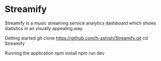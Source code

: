 # Streamify
Streamify is a music streaming service analytics dashboard which shows statistics in an visually appealing way.

Getting started
git clone https://github.com/h-ashish/Streamify.git
cd Streamify

Running the application
npm install 
npm run dev
